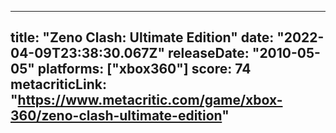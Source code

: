 
---
title: "Zeno Clash: Ultimate Edition"
date: "2022-04-09T23:38:30.067Z"
releaseDate: "2010-05-05"
platforms: ["xbox360"]
score: 74
metacriticLink: "https://www.metacritic.com/game/xbox-360/zeno-clash-ultimate-edition"
---
